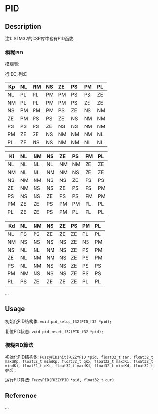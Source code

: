 # PID
## Description
注1: STM32的DSP库中也有PID函数. 

### 模糊PID
模糊表:

行:EC, 列:E

|Kp | NL | NM | NS | ZE | PS | PM | PL|
|---|:---|:---|:---|:---|:---|:---|:--|
|NL | PL | PL | PM | PM | PS | PS | ZE|
|NM | PL | PL | PM | PM | PS | ZE | ZE|
|NS | PM | PM | PM | PS | ZE | NS | NM|
|ZE | PM | PS | PS | ZE | NS | NM | NM|
|PS | PS | PS | ZE | NS | NS | NM | NM|
|PM | ZE | ZE | NS | NM | NM | NM | NL|
|PL | ZE | NS | NS | NM | NM | NL | NL|

|Ki | NL | NM | NS | ZE | PS | PM | PL|
|---|:---|:---|:---|:---|:---|:---|:--|
|NL | NL | NL | NL | NM | NM | ZE | ZE|
|NM | NL | NL | NM | NM | NS | ZE | ZE|
|NS | NM | NM | NS | NS | ZE | PS | PS|
|ZE | NM | NS | NS | ZE | PS | PS | PM|
|PS | NS | NS | ZE | PS | PS | PM | PM|
|PM | ZE | ZE | PS | PM | PM | PL | PL|
|PL | ZE | ZE | PS | PM | PL | PL | PL|

|Kd | NL | NM | NS | ZE | PS | PM | PL|
|---|:---|:---|:---|:---|:---|:---|:--|
|NL | PS | PS | ZE | ZE | ZE | PL | PL|
|NM | NS | NS | NS | NS | ZE | NS | PM|
|NS | NL | NL | NM | NS | ZE | PS | PM|
|ZE | NL | NM | NM | NS | ZE | PS | PM|
|PS | NL | NM | NS | NS | ZE | PS | PS|
|PM | NM | NS | NS | NS | ZE | PS | PS|
|PL | PS | ZE | ZE | ZE | ZE | PL | PL|

... 
## Usage
初始化PID结构体: `void pid_setup_f32(PID_f32 *pid);`

复位PID状态: `void pid_reset_f32(PID_f32 *pid);`

### 模糊PID算法
初始化PID结构体: `FuzzyPIDInit(FUZZYPID *pid, float32_t tar, float32_t maxdKp, float32_t mindKp, float32_t qKp, float32_t maxdKi, float32_t mindKi, float32_t qKi, float32_t maxdKd, float32_t mindKd, float32_t qKd);`

运行PID算法: `FuzzyPID(FUZZYPID *pid, float32_t cur)`

## Reference
...

